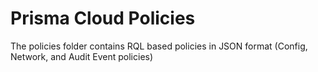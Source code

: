 # Prisma Cloud Policies
The policies folder contains RQL based policies in JSON format (Config, Network, and Audit Event policies)
